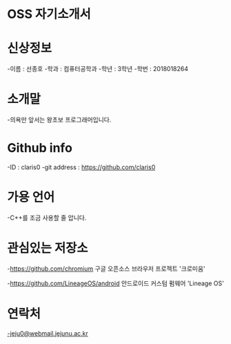 # OSS 자기소개서


# 신상정보
  -이름 : 선종호
  -학과 : 컴퓨터공학과
  -학년 : 3학년
  -학번 : 2018018264
  
# 소개말
  -의욕만 앞서는 왕초보 프로그래머입니다. 

# Github info
  -ID : claris0
  -git address : https://github.com/claris0


# 가용 언어
  -C++를 조금 사용할 줄 압니다.

# 관심있는 저장소
  -https://github.com/chromium 구글 오픈소스 브라우저 프로젝트 '크로미움'
  
  -https://github.com/LineageOS/android  안드로이드 커스텀 펌웨어 'Lineage OS'
  
  
# 연락처
  -jeju0@webmail.jejunu.ac.kr
